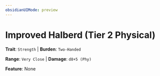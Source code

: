```yaml
---
obsidianUIMode: preview
---
```

# Improved Halberd (Tier 2 Physical)

**Trait**: `Strength` | **Burden**: `Two-Handed`

**Range**: `Very Close` | **Damage**: `d8+5 (Phy)`

**Feature**: None
